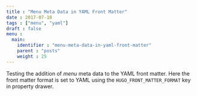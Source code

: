 ```yaml
---
title : "Menu Meta Data in YAML Front Matter"
date : 2017-07-18
tags : ["menu", "yaml"]
draft : false
menu :
  main:
    identifier : "menu-meta-data-in-yaml-front-matter"
    parent : "posts"
    weight : 25
---
```


Testing the addition of *menu* meta data to the YAML front matter. Here the front matter format is set to YAML using the `HUGO_FRONT_MATTER_FORMAT` key in property drawer.
